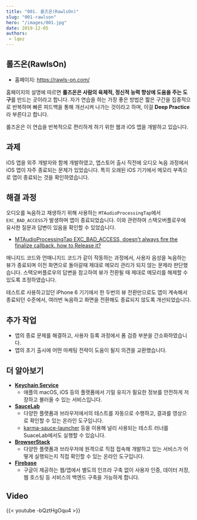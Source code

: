 ```yaml
---
title: "001. 롤즈온(RawlsOn)"
slug: "001-rawlson"
hero: "/images/001.jpg"
date: 2019-12-05
authors:
 - lqez
---
```


## 롤즈온(RawlsOn)

 - 홈페이지: <https://rawls-on.com/>

홈페이지의 설명에 따르면 **롤즈온은 사람의 육체적, 정신적 능력 향상에 도움을 주는 도구**를 만드는 곳이라고 합니다.
자가 연습을 하는 가장 좋은 방법은 짧은 구간을 집중적으로 반복하며 빠른 피드백을 통해 개선시켜 나가는 것이라고 하며, 이걸 **Deep Practice**라 부른다고 합니다.

롤즈온은 이 연습을 반복적으로 편리하게 하기 위한 웹과 iOS 앱을 개발하고 있습니다.

## 과제

iOS 앱을 외주 개발자와 함께 개발하였고, 앱스토어 출시 직전에 오디오 녹음 과정에서 iOS 앱이 자주 종료되는 문제가 있었습니다.
특히 오래된 iOS 기기에서 메모리 부족으로 앱이 종료되는 것을 확인하였습니다.

## 해결 과정

오디오를 녹음하고 재생하기 위해 사용하는 `MTAudioProcessingTap`에서 `EXC_BAD_ACCESS`가 발생하며 앱이 종료되었습니다.
이와 관련하여 스택오버플로우에 유사한 질문과 답변이 있음을 확인할 수 있었습니다.

 - [MTAudioProcessingTap EXC_BAD_ACCESS, doesn't always fire the finalize callback. how to Release it?](https://stackoverflow.com/questions/53636698/mtaudioprocessingtap-exc-bad-access-doesnt-always-fire-the-finalize-callback)

매니지드 코드와 언매니지드 코드가 같이 작동하는 과정에서, 사용자 음성을 녹음하는 뷰가 종료되며 이전 화면으로 돌아갈때 제대로 메모리 관리가 되지 않는 문제라 판단했습니다.
스택오버플로우의 답변을 참고하여 뷰가 전환될 때 제대로 메모리를 해제할 수 있도록 조정하였습니다.

테스트로 사용하고있던 iPhone 6 기기에서 한 두번의 뷰 전환만으로도 앱이 계속해서 종료되던 수준에서, 여러번 녹음하고 화면을 전환해도 종료되지 않도록 개선되었습니다.

## 추가 작업

 - 앱의 종료 문제를 해결하고, 사용자 등록 과정에서 폼 검증 부분을 간소화하였습니다.
 - 앱의 초기 출시에 어떤 마케팅 전략이 도움이 될지 의견을 교환했습니다.

## 더 알아보기

 - **[Keychain Service](https://developer.apple.com/documentation/security/keychain_services)**
   - 애플의 macOS, iOS 등의 플랫폼에서 기밀 유지가 필요한 정보를 안전하게 저장하고 불러올 수 있는 서비스입니다.
 - **[SauceLab](https://saucelabs.com/)**
   - 다양한 플랫폼과 브라우저에서의 테스트를 자동으로 수행하고, 결과를 영상으로 확인할 수 있는 온라인 도구입니다.
   - [karma-sauce-launcher](https://github.com/karma-runner/karma-sauce-launcher) 등을 이용해 널리 사용되는 테스트 러너를 SuaceLab에서도 실행할 수 있습니다.
 - **[BrowserStack](https://www.browserstack.com/)**
   - 다양한 플랫폼과 브라우저에 원격으로 직접 접속해 개발하고 있는 서비스가 어떻게 실행되는지 직접 확인할 수 있는 온라인 도구입니다.
 - **[Firebase](https://firebase.google.com/)**
   - 구글이 제공하는 웹/앱에서 별도의 인프라 구축 없이 사용자 인증, 데이터 저장, 웹 호스팅 등 서비스의 백엔드 구축을 가능하게 합니다.

## Video
{{< youtube -bQztHgOqu4 >}}

